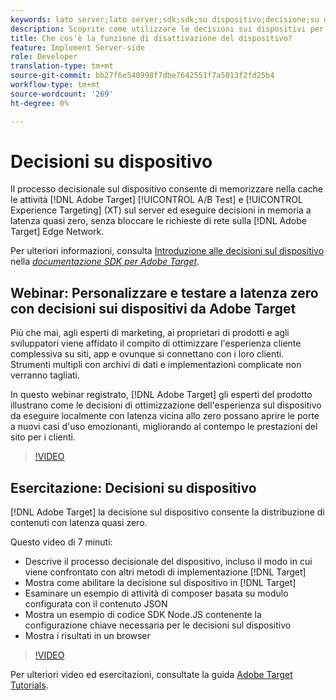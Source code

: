 ```yaml
---
keywords: lato server;lato server;sdk;sdk;su dispositivo;decisione;su dispositivo;ondevice;latenza zero;latenza;near-zero;node.js
description: Scoprite come utilizzare le decisioni sui dispositivi per memorizzare nella cache le attività A/B e MVT di Target sul server per eseguire le decisioni in memoria a latenza quasi zero.
title: Che cos'è la funzione di disattivazione del dispositivo?
feature: Implement Server-side
role: Developer
translation-type: tm+mt
source-git-commit: bb27f6e540998f7dbe7642551f7a5013f2fd25b4
workflow-type: tm+mt
source-wordcount: '269'
ht-degree: 0%

---
```



# Decisioni su dispositivo

Il processo decisionale sul dispositivo consente di memorizzare nella cache le attività [!DNL Adobe Target] [!UICONTROL A/B Test] e [!UICONTROL Experience Targeting] (XT) sul server ed eseguire decisioni in memoria a latenza quasi zero, senza bloccare le richieste di rete sulla [!DNL Adobe Target] Edge Network.

Per ulteriori informazioni, consulta [Introduzione alle decisioni sul dispositivo](https://adobetarget-sdks.gitbook.io/docs/on-device-decisioning/introduction-to-on-device-decisioning) nella *[documentazione SDK per Adobe Target](https://adobetarget-sdks.gitbook.io/docs/)*.

## Webinar: Personalizzare e testare a latenza zero con decisioni sui dispositivi da  Adobe Target

Più che mai, agli esperti di marketing, ai proprietari di prodotti e agli sviluppatori viene affidato il compito di ottimizzare l&#39;esperienza cliente complessiva su siti, app e ovunque si connettano con i loro clienti. Strumenti multipli con archivi di dati e implementazioni complicate non verranno tagliati.

In questo webinar registrato, [!DNL Adobe Target] gli esperti del prodotto illustrano come le decisioni di ottimizzazione dell&#39;esperienza sul dispositivo da eseguire localmente con latenza vicina allo zero possano aprire le porte a nuovi casi d&#39;uso emozionanti, migliorando al contempo le prestazioni del sito per i clienti.

>[!VIDEO](https://video.tv.adobe.com/v/328148)

## Esercitazione: Decisioni su dispositivo

[!DNL Adobe Target] la decisione sul dispositivo consente la distribuzione di contenuti con latenza quasi zero.

Questo video di 7 minuti:

* Descrive il processo decisionale del dispositivo, incluso il modo in cui viene confrontato con altri metodi di implementazione [!DNL Target]
* Mostra come abilitare la decisione sul dispositivo in [!DNL Target]
* Esaminare un esempio di attività di composer basata su modulo configurata con il contenuto JSON
* Mostra un esempio di codice SDK Node.JS contenente la configurazione chiave necessaria per le decisioni sul dispositivo
* Mostra i risultati in un browser

>[!VIDEO](https://video.tv.adobe.com/v/329032)

Per ulteriori video ed esercitazioni, consultate la guida [ Adobe Target Tutorials](https://experienceleague.adobe.com/docs/target-learn/tutorials/overview.html).
